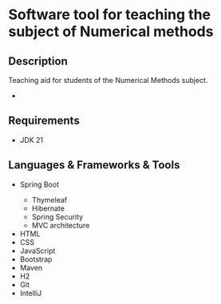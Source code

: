 <h1>Software tool for teaching the subject of Numerical methods</h1>
<h2>Description</h2>
<p>
 <p>Teaching aid for students of the Numerical Methods subject.</p>
  <ul>
    <li></li>
    
  </ul>
</p>
<h2>Requirements</h2>
    <ul>
      <li>JDK 21</li>
    </ul>

<h2>Languages & Frameworks & Tools</h2>
<ul>
  <li>Spring Boot</li>
    <ul>
      <li>Thymeleaf</li>
      <li>Hibernate</li>
      <li>Spring Security</li>
      <li>MVC architecture</li>
    </ul>
  <li>HTML</li>
  <li>CSS</li>
  <li>JavaScript</li>
  <li>Bootstrap</li>
  <li>Maven</li>
  <li>H2</li>
  <li>Git</li>
  <li>IntelliJ</li>
</ul>
